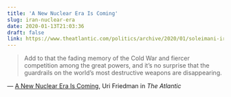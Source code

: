 ```yaml
---
title: 'A New Nuclear Era Is Coming'
slug: iran-nuclear-era
date: 2020-01-13T21:03:36
draft: false
link: https://www.theatlantic.com/politics/archive/2020/01/soleimani-iran-north-korea-new-nuclear-age/604618
---
```


> Add to that the fading memory of the Cold War and fiercer competition among the great powers, and it’s no surprise that the guardrails on the world’s most destructive weapons are disappearing.

— [A New Nuclear Era Is Coming](https://www.theatlantic.com/politics/archive/2020/01/soleimani-iran-north-korea-new-nuclear-age/604618), Uri Friedman in _The Atlantic_
